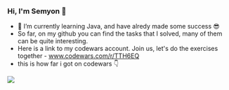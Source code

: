 ### Hi, I'm Semyon 👋
- 🌱 I’m currently learning Java, and have alredy made some success &#128526;
- So far, on my github you can find the tasks that I solved, many of them can be quite interesting.
- Here is a link to my codewars account. Join us, let's do the exercises together - www.codewars.com/r/TTH6EQ
- this is how far i got on codewars 	&#128071;
<img src="https://www.codewars.com/users/bigsam40/badges/large">

<!--
**bigsam40/bigsam40** is a ✨ _special_ ✨ repository because its `README.md` (this file) appears on your GitHub profile.

Here are some ideas to get you started:

- 🔭 I’m currently working on ...
- 🌱 I’m currently learning ...
- 👯 I’m looking to collaborate on ...
- 🤔 I’m looking for help with ...
- 💬 Ask me about ...
- 📫 How to reach me: ...
- 😄 Pronouns: ...
- ⚡ Fun fact: ...
-->
